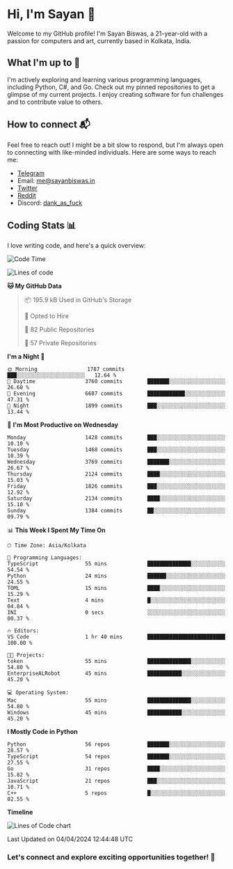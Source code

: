 # Hi, I'm Sayan 👋

Welcome to my GitHub profile! I'm Sayan Biswas, a 21-year-old with a passion for computers and art, currently based in Kolkata, India.

## What I'm up to 🚀

I'm actively exploring and learning various programming languages, including Python, C#, and Go. Check out my pinned repositories to get a glimpse of my current projects. I enjoy creating software for fun challenges and to contribute value to others.

## How to connect 📬

Feel free to reach out! I might be a bit slow to respond, but I'm always open to connecting with like-minded individuals. Here are some ways to reach me:

- [Telegram](https://t.me/dank_as_fuck)
- Email: [me@sayanbiswas.in](mailto:me@sayanbiswas.in)
- [Twitter](https://twitter.com/TheDankDel)
- [Reddit](https://www.reddit.com/user/dank_as_fuck_/)
- Discord: [dank_as_fuck](https://discordapp.com/users/506536929152466945)

## Coding Stats 📊

I love writing code, and here's a quick overview:

<!--START_SECTION:waka-->
![Code Time](http://img.shields.io/badge/Code%20Time-1%2C582%20hrs%207%20mins-blue)

![Lines of code](https://img.shields.io/badge/From%20Hello%20World%20I%27ve%20Written-7.8%20million%20lines%20of%20code-blue)

**🐱 My GitHub Data** 

> 📦 195.9 kB Used in GitHub's Storage 
 > 
> 💼 Opted to Hire
 > 
> 📜 82 Public Repositories 
 > 
> 🔑 57 Private Repositories 
 > 
**I'm a Night 🦉** 

```text
🌞 Morning                1787 commits        ███░░░░░░░░░░░░░░░░░░░░░░   12.64 % 
🌆 Daytime                3760 commits        ███████░░░░░░░░░░░░░░░░░░   26.60 % 
🌃 Evening                6687 commits        ████████████░░░░░░░░░░░░░   47.31 % 
🌙 Night                  1899 commits        ███░░░░░░░░░░░░░░░░░░░░░░   13.44 % 
```
📅 **I'm Most Productive on Wednesday** 

```text
Monday                   1428 commits        ███░░░░░░░░░░░░░░░░░░░░░░   10.10 % 
Tuesday                  1468 commits        ███░░░░░░░░░░░░░░░░░░░░░░   10.39 % 
Wednesday                3769 commits        ███████░░░░░░░░░░░░░░░░░░   26.67 % 
Thursday                 2124 commits        ████░░░░░░░░░░░░░░░░░░░░░   15.03 % 
Friday                   1826 commits        ███░░░░░░░░░░░░░░░░░░░░░░   12.92 % 
Saturday                 2134 commits        ████░░░░░░░░░░░░░░░░░░░░░   15.10 % 
Sunday                   1384 commits        ██░░░░░░░░░░░░░░░░░░░░░░░   09.79 % 
```


📊 **This Week I Spent My Time On** 

```text
🕑︎ Time Zone: Asia/Kolkata

💬 Programming Languages: 
TypeScript               55 mins             ██████████████░░░░░░░░░░░   54.54 % 
Python                   24 mins             ██████░░░░░░░░░░░░░░░░░░░   24.55 % 
TOML                     15 mins             ████░░░░░░░░░░░░░░░░░░░░░   15.29 % 
Text                     4 mins              █░░░░░░░░░░░░░░░░░░░░░░░░   04.84 % 
INI                      0 secs              ░░░░░░░░░░░░░░░░░░░░░░░░░   00.37 % 

🔥 Editors: 
VS Code                  1 hr 40 mins        █████████████████████████   100.00 % 

🐱‍💻 Projects: 
token                    55 mins             ██████████████░░░░░░░░░░░   54.80 % 
EnterpriseALRobot        45 mins             ███████████░░░░░░░░░░░░░░   45.20 % 

💻 Operating System: 
Mac                      55 mins             ██████████████░░░░░░░░░░░   54.80 % 
Windows                  45 mins             ███████████░░░░░░░░░░░░░░   45.20 % 
```

**I Mostly Code in Python** 

```text
Python                   56 repos            ███████░░░░░░░░░░░░░░░░░░   28.57 % 
TypeScript               54 repos            ███████░░░░░░░░░░░░░░░░░░   27.55 % 
Go                       31 repos            ████░░░░░░░░░░░░░░░░░░░░░   15.82 % 
JavaScript               21 repos            ███░░░░░░░░░░░░░░░░░░░░░░   10.71 % 
C++                      5 repos             █░░░░░░░░░░░░░░░░░░░░░░░░   02.55 % 
```



**Timeline**

![Lines of Code chart](https://raw.githubusercontent.com/Dank-del/Dank-del/main/assets/bar_graph.png)


 Last Updated on 04/04/2024 12:44:48 UTC
<!--END_SECTION:waka-->

### Let's connect and explore exciting opportunities together! 🚀

